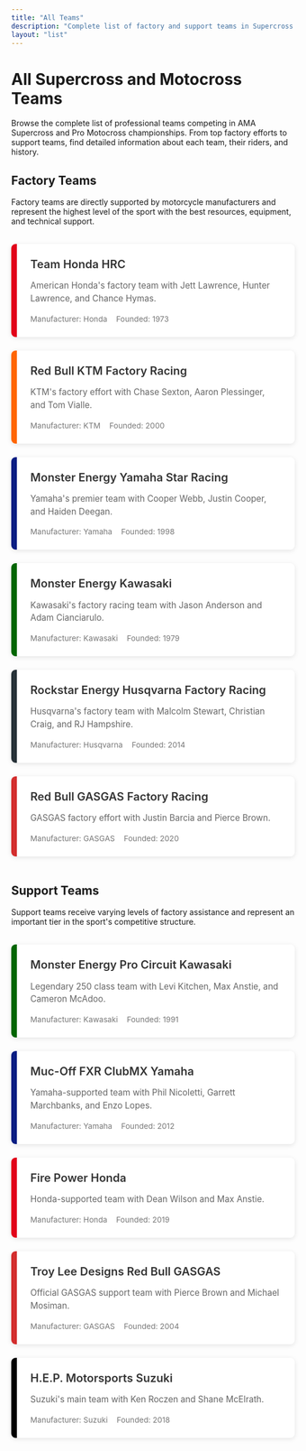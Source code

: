 ```yaml
---
title: "All Teams"
description: "Complete list of factory and support teams in Supercross and Motocross"
layout: "list"
---
```


# All Supercross and Motocross Teams

Browse the complete list of professional teams competing in AMA Supercross and Pro Motocross championships. From top factory efforts to support teams, find detailed information about each team, their riders, and history.

## Factory Teams

Factory teams are directly supported by motorcycle manufacturers and represent the highest level of the sport with the best resources, equipment, and technical support.

<div class="teams-list factory-teams">
  <div class="team-item">
    <div class="team-color" style="background-color: #e2001a;"></div>
    <div class="team-content">
      <h3 class="team-name"><a href="/teams/honda/">Team Honda HRC</a></h3>
      <p class="team-description">American Honda's factory team with Jett Lawrence, Hunter Lawrence, and Chance Hymas.</p>
      <div class="team-meta">
        <span class="meta-item">Manufacturer: Honda</span>
        <span class="meta-item">Founded: 1973</span>
      </div>
    </div>
  </div>
  
  <div class="team-item">
    <div class="team-color" style="background-color: #ff6600;"></div>
    <div class="team-content">
      <h3 class="team-name"><a href="/teams/ktm/">Red Bull KTM Factory Racing</a></h3>
      <p class="team-description">KTM's factory effort with Chase Sexton, Aaron Plessinger, and Tom Vialle.</p>
      <div class="team-meta">
        <span class="meta-item">Manufacturer: KTM</span>
        <span class="meta-item">Founded: 2000</span>
      </div>
    </div>
  </div>
  
  <div class="team-item">
    <div class="team-color" style="background-color: #0a1e83;"></div>
    <div class="team-content">
      <h3 class="team-name"><a href="/teams/yamaha/">Monster Energy Yamaha Star Racing</a></h3>
      <p class="team-description">Yamaha's premier team with Cooper Webb, Justin Cooper, and Haiden Deegan.</p>
      <div class="team-meta">
        <span class="meta-item">Manufacturer: Yamaha</span>
        <span class="meta-item">Founded: 1998</span>
      </div>
    </div>
  </div>
  
  <div class="team-item">
    <div class="team-color" style="background-color: #006600;"></div>
    <div class="team-content">
      <h3 class="team-name"><a href="/teams/kawasaki/">Monster Energy Kawasaki</a></h3>
      <p class="team-description">Kawasaki's factory racing team with Jason Anderson and Adam Cianciarulo.</p>
      <div class="team-meta">
        <span class="meta-item">Manufacturer: Kawasaki</span>
        <span class="meta-item">Founded: 1979</span>
      </div>
    </div>
  </div>
  
  <div class="team-item">
    <div class="team-color" style="background-color: #273238;"></div>
    <div class="team-content">
      <h3 class="team-name"><a href="/teams/husqvarna/">Rockstar Energy Husqvarna Factory Racing</a></h3>
      <p class="team-description">Husqvarna's factory team with Malcolm Stewart, Christian Craig, and RJ Hampshire.</p>
      <div class="team-meta">
        <span class="meta-item">Manufacturer: Husqvarna</span>
        <span class="meta-item">Founded: 2014</span>
      </div>
    </div>
  </div>
  
  <div class="team-item">
    <div class="team-color" style="background-color: #d32e2e;"></div>
    <div class="team-content">
      <h3 class="team-name"><a href="/teams/gasgas/">Red Bull GASGAS Factory Racing</a></h3>
      <p class="team-description">GASGAS factory effort with Justin Barcia and Pierce Brown.</p>
      <div class="team-meta">
        <span class="meta-item">Manufacturer: GASGAS</span>
        <span class="meta-item">Founded: 2020</span>
      </div>
    </div>
  </div>
</div>

## Support Teams

Support teams receive varying levels of factory assistance and represent an important tier in the sport's competitive structure.

<div class="teams-list support-teams">
  <div class="team-item">
    <div class="team-color" style="background-color: #006600;"></div>
    <div class="team-content">
      <h3 class="team-name"><a href="/teams/pro-circuit/">Monster Energy Pro Circuit Kawasaki</a></h3>
      <p class="team-description">Legendary 250 class team with Levi Kitchen, Max Anstie, and Cameron McAdoo.</p>
      <div class="team-meta">
        <span class="meta-item">Manufacturer: Kawasaki</span>
        <span class="meta-item">Founded: 1991</span>
      </div>
    </div>
  </div>
  
  <div class="team-item">
    <div class="team-color" style="background-color: #0a1e83;"></div>
    <div class="team-content">
      <h3 class="team-name"><a href="/teams/clubmx/">Muc-Off FXR ClubMX Yamaha</a></h3>
      <p class="team-description">Yamaha-supported team with Phil Nicoletti, Garrett Marchbanks, and Enzo Lopes.</p>
      <div class="team-meta">
        <span class="meta-item">Manufacturer: Yamaha</span>
        <span class="meta-item">Founded: 2012</span>
      </div>
    </div>
  </div>
  
  <div class="team-item">
    <div class="team-color" style="background-color: #e2001a;"></div>
    <div class="team-content">
      <h3 class="team-name"><a href="/teams/fire-power/">Fire Power Honda</a></h3>
      <p class="team-description">Honda-supported team with Dean Wilson and Max Anstie.</p>
      <div class="team-meta">
        <span class="meta-item">Manufacturer: Honda</span>
        <span class="meta-item">Founded: 2019</span>
      </div>
    </div>
  </div>
  
  <div class="team-item">
    <div class="team-color" style="background-color: #d32e2e;"></div>
    <div class="team-content">
      <h3 class="team-name"><a href="/teams/troy-lee-designs/">Troy Lee Designs Red Bull GASGAS</a></h3>
      <p class="team-description">Official GASGAS support team with Pierce Brown and Michael Mosiman.</p>
      <div class="team-meta">
        <span class="meta-item">Manufacturer: GASGAS</span>
        <span class="meta-item">Founded: 2004</span>
      </div>
    </div>
  </div>
  
  <div class="team-item">
    <div class="team-color" style="background-color: #000000;"></div>
    <div class="team-content">
      <h3 class="team-name"><a href="/teams/h-e-p-suzuki/">H.E.P. Motorsports Suzuki</a></h3>
      <p class="team-description">Suzuki's main team with Ken Roczen and Shane McElrath.</p>
      <div class="team-meta">
        <span class="meta-item">Manufacturer: Suzuki</span>
        <span class="meta-item">Founded: 2018</span>
      </div>
    </div>
  </div>
</div>

<style>
  .teams-list {
    display: flex;
    flex-direction: column;
    gap: 1.5rem;
    margin: 2rem 0 3rem 0;
  }
  
  .team-item {
    display: flex;
    border-radius: 0.5rem;
    overflow: hidden;
    box-shadow: 0 2px 8px rgba(0, 0, 0, 0.1);
    transition: transform 0.3s ease, box-shadow 0.3s ease;
    background-color: white;
  }
  
  .team-item:hover {
    transform: translateY(-3px);
    box-shadow: 0 4px 12px rgba(0, 0, 0, 0.15);
  }
  
  .team-color {
    width: 10px;
    flex-shrink: 0;
  }
  
  .team-content {
    padding: 1.5rem;
    flex-grow: 1;
  }
  
  .team-name {
    font-size: 1.25rem;
    font-weight: 600;
    margin: 0 0 0.5rem 0;
  }
  
  .team-name a {
    color: #333;
    text-decoration: none;
    transition: color 0.2s ease;
  }
  
  .team-name a:hover {
    color: var(--primary-color);
  }
  
  .team-description {
    color: #666;
    font-size: 0.95rem;
    margin-bottom: 1rem;
    line-height: 1.5;
  }
  
  .team-meta {
    display: flex;
    flex-wrap: wrap;
    gap: 1rem;
    font-size: 0.85rem;
    color: #777;
  }
  
  .factory-teams .team-item:hover .team-name a {
    color: #e2001a;
  }
  
  .support-teams .team-item:hover .team-name a {
    color: #0a1e83;
  }
  
  @media (max-width: 640px) {
    .team-meta {
      flex-direction: column;
      gap: 0.3rem;
    }
  }
</style>